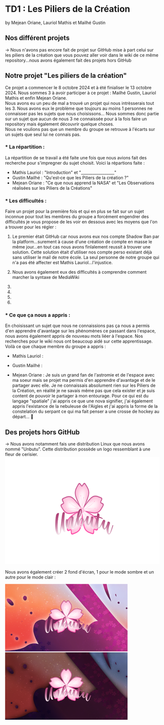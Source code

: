 # TD1 : Les Piliers de la Création
by Mejean Oriane, Lauriol Mathis et Mailhé Gustin

## Nos différent projets  
&rarr; Nous n'avons pas encore fait de projet sur GitHub mise à part celui sur les piliers de la création que vous pouvez aller voir dans le wiki de ce même repository...nous avons également fait des projets hors GitHub

## Notre projet "Les piliers de la création"
Ce projet a commencer le 8 octobre 2024 et à été finialiser le 13 octobre 2024. Nous sommes 3 à avoir participer à ce projet : Mailhé Gustin, Lauriol Mathis et enfin Mejean Oriane.  
Nous avons eu un peu de mal a trouvé un projet qui nous intrèsserais tout les 3. Nous avons eux le problème que toujours au moins 1 personnes ne connaisser pas les sujets que nous choisissons... Nous sommes donc partie sur un sujet que aucun de nous 3 ne connaissée pour à la fois faire un repository mais également découvrir quelque choses.  
Nous ne voulions pas que un membre du groupe se retrouve à l'écarts sur un sujets que seul lui ne connais pas.  

### * La répartition :
La répartition de se travail a été faite une fois que nous avions fait des recherche pour s'impregner du sujet choisit.
Voici la répartions faite :  
- Mathis Lauriol : "Introduction" et "_________________"  
- Gustin Mailhé : "Qu'est‐ce que les Piliers de la création ?"  
- Mejean Oriane : "Ce que nous apprend la NASA" et "Les Observations réalisées sur les Piliers de la Créations"  

### * Les difficultés :
Faire un projet pour la première fois et qui en plus se fait sur un sujet inconnue pour tout les membres du groupe a forcément engendrer des difficultés je vous propose de les voir en dessous avec les moyens que l'on a trouver pour les régler :  
 1. Le premier était GitHub car nous avons eux nos compte Shadow Ban par la platform...surement à cause d'une création de compte en masse le même jour...en tout cas nous avons finlalement reussit à trouver une solution. Cette solution était d'utiliser nos compte perso existant déjà sans utiliser le mail de notre école. La seul personne de notre groupe qui n'a pas été affecter est Mathis Lauriol...l'injustice.

 2. Nous avons également eux des difficultés à comprendre comment marcher la syntaxe de MediaWiki

 3. 

 4. 

 5. 

 6. 



### * Ce que ça nous a appris :
En choisissant un sujet que nous ne connaissions pas ça nous a permis d'en apprendre d'avantage sur les phénomènes ce passant dans l'espace, nous avons également appris de nouveau mots liéer à l'espace. Nos recherches pour le wiki nous ont beaucoup aidé sur cette apprentissage.  
Voilà ce que chaque membre du groupe a appris :  
- Mathis Lauriol :

- Gustin Mailhé :

- Mejean Oriane : Je suis un grand fan de l'astromie et de l'espace avec ma soeur mais se projet ma permis d'en apprendre d'avantage et de le partager avec elle. Je ne connaissais absolument rien sur les Piliers de la Création, en réalité je ne savais même pas que cela exister et je suis content de pouvoir le partager à mon entourage. Pour ce qui est du langage "spatiale" j'ai appris ce que une nova signifier, j'ai également appris l'existance de la nebuleuse de l'Aigles et j'ai appris la forme de la constelation du serpant ce qui ma fait penser a une crosse de hockey au départ... 🥲

## Des projets hors GitHub
&rarr; Nous avons notamment fais une distribution Linux que nous avons nommé "Unbutu". Cette distribution possède un logo ressemblant à une fleur de cerisier.  
<img src="https://github.com/melt-school/Mejean_Lauriol_Mailhe/blob/main/images_wiki/Unbutu_mode_Light_20241002154923.png" width="600" height="350">

Nous avons également créer 2 fond d'écran, 1 pour le mode sombre et un autre pour le mode clair :

<img src="https://github.com/melt-school/Mejean_Lauriol_Mailhe/blob/main/images_wiki/Unbutu_mode_Light.png" width="400" height="220">  <img src="https://github.com/melt-school/Mejean_Lauriol_Mailhe/blob/main/images_wiki/Unbutu_Dark_mod.png" width="400" height="220">  
